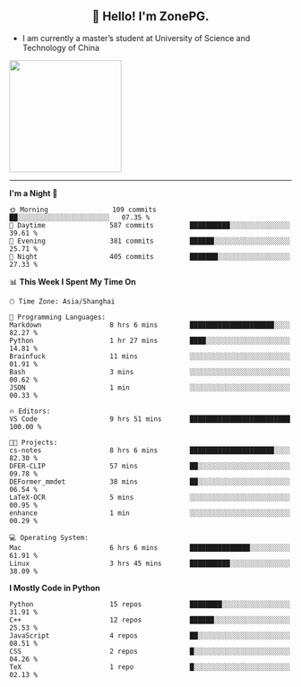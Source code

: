 <h2 align="center">👋 Hello! I'm ZonePG.</h2>

- I am currently a master’s student at University of Science and Technology of China

<img height=200 align="center" src="https://github-readme-stats.vercel.app/api?username=zonepg" />

-------

<!--START_SECTION:waka-->
**I'm a Night 🦉** 

```text
🌞 Morning                109 commits         ██░░░░░░░░░░░░░░░░░░░░░░░   07.35 % 
🌆 Daytime                587 commits         ██████████░░░░░░░░░░░░░░░   39.61 % 
🌃 Evening                381 commits         ██████░░░░░░░░░░░░░░░░░░░   25.71 % 
🌙 Night                  405 commits         ███████░░░░░░░░░░░░░░░░░░   27.33 % 
```


📊 **This Week I Spent My Time On** 

```text
🕑︎ Time Zone: Asia/Shanghai

💬 Programming Languages: 
Markdown                 8 hrs 6 mins        █████████████████████░░░░   82.27 % 
Python                   1 hr 27 mins        ████░░░░░░░░░░░░░░░░░░░░░   14.81 % 
Brainfuck                11 mins             ░░░░░░░░░░░░░░░░░░░░░░░░░   01.91 % 
Bash                     3 mins              ░░░░░░░░░░░░░░░░░░░░░░░░░   00.62 % 
JSON                     1 min               ░░░░░░░░░░░░░░░░░░░░░░░░░   00.33 % 

🔥 Editors: 
VS Code                  9 hrs 51 mins       █████████████████████████   100.00 % 

🐱‍💻 Projects: 
cs-notes                 8 hrs 6 mins        █████████████████████░░░░   82.30 % 
DFER-CLIP                57 mins             ██░░░░░░░░░░░░░░░░░░░░░░░   09.78 % 
DEFormer_mmdet           38 mins             ██░░░░░░░░░░░░░░░░░░░░░░░   06.54 % 
LaTeX-OCR                5 mins              ░░░░░░░░░░░░░░░░░░░░░░░░░   00.95 % 
enhance                  1 min               ░░░░░░░░░░░░░░░░░░░░░░░░░   00.29 % 

💻 Operating System: 
Mac                      6 hrs 6 mins        ███████████████░░░░░░░░░░   61.91 % 
Linux                    3 hrs 45 mins       ██████████░░░░░░░░░░░░░░░   38.09 % 
```

**I Mostly Code in Python** 

```text
Python                   15 repos            ████████░░░░░░░░░░░░░░░░░   31.91 % 
C++                      12 repos            ██████░░░░░░░░░░░░░░░░░░░   25.53 % 
JavaScript               4 repos             ██░░░░░░░░░░░░░░░░░░░░░░░   08.51 % 
CSS                      2 repos             █░░░░░░░░░░░░░░░░░░░░░░░░   04.26 % 
TeX                      1 repo              █░░░░░░░░░░░░░░░░░░░░░░░░   02.13 % 
```




<!--END_SECTION:waka-->
